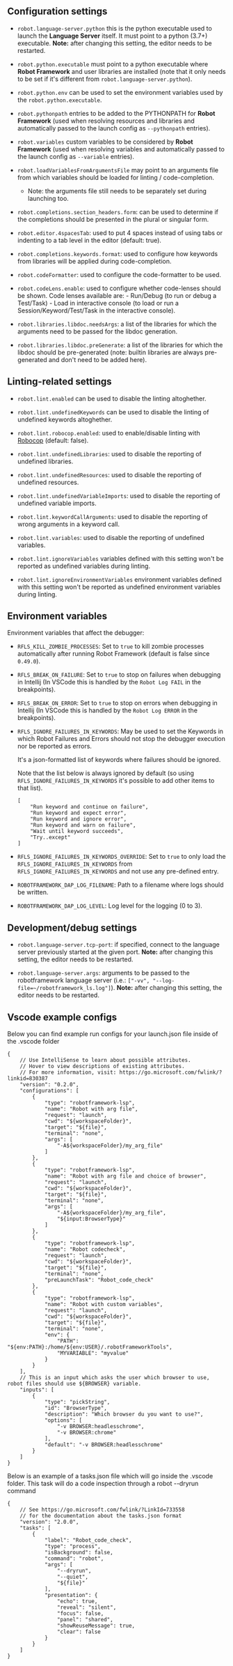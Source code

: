Configuration settings
----------------------

- `robot.language-server.python` this is the python executable used to launch the
  **Language Server** itself. It must point to a python (3.7+) executable. **Note:**
  after changing this setting, the editor needs to be restarted.
  
- `robot.python.executable` must point to a python executable where **Robot Framework** and user 
  libraries are installed (note that it only needs to be set if it's different from `robot.language-server.python`).
  
- `robot.python.env` can be used to set the environment variables used by the `robot.python.executable`.

- `robot.pythonpath` entries to be added to the PYTHONPATH for **Robot Framework** (used when resolving resources and libraries and automatically passed to the launch config as `--pythonpath` entries).

- `robot.variables` custom variables to be considered by **Robot Framework** (used when resolving variables and automatically passed to the launch config as `--variable` entries).

- `robot.loadVariablesFromArgumentsFile` may point to an arguments file from which variables should be loaded for linting / code-completion.
    - Note: the arguments file still needs to be separately set during launching too.

- `robot.completions.section_headers.form`: can be used to determine if the completions should be presented in the plural or singular form.

- `robot.editor.4spacesTab`: used to put 4 spaces instead of using tabs or indenting to a tab level in the editor (default: true).

- `robot.completions.keywords.format`: used to configure how keywords from libraries will be applied during code-completion.

- `robot.codeFormatter`: used to configure the code-formatter to be used.

- `robot.codeLens.enable`: used to configure whether code-lenses should be shown.
      Code lenses available are:
          - Run/Debug (to run or debug a Test/Task)
          - Load in interactive console (to load or run a Session/Keyword/Test/Task in the interactive console).

- `robot.libraries.libdoc.needsArgs`: a list of the libraries for which the arguments need to be passed for the libdoc generation.

- `robot.libraries.libdoc.preGenerate`: a list of the libraries for which the libdoc should be pre-generated 
    (note: builtin libraries are always pre-generated and don't need to be added here).



Linting-related settings
--------------------------

- `robot.lint.enabled` can be used to disable the linting altoghether.

- `robot.lint.undefinedKeywords` can be used to disable the linting of undefined keywords altoghether.

- `robot.lint.robocop.enabled`: used to enable/disable linting with [Robocop](https://robocop.readthedocs.io/en/latest/) (default: false).

- `robot.lint.undefinedLibraries`: used to disable the reporting of undefined libraries.

- `robot.lint.undefinedResources`: used to disable the reporting of undefined resources.

- `robot.lint.undefinedVariableImports`: used to disable the reporting of undefined variable imports.

- `robot.lint.keywordCallArguments`: used to disable the reporting of wrong arguments in a keyword call.

- `robot.lint.variables`: used to disable the reporting of undefined variables.

- `robot.lint.ignoreVariables` variables defined with this setting won't be reported as undefined variables during linting.

- `robot.lint.ignoreEnvironmentVariables` environment variables defined with this setting won't be reported as undefined environment variables during linting.

Environment variables
----------------------

Environment variables that affect the debugger:

- `RFLS_KILL_ZOMBIE_PROCESSES`: Set to `true` to kill zombie processes automatically after running
    Robot Framework (default is false since `0.49.0`).
    
- `RFLS_BREAK_ON_FAILURE`: Set to `true` to stop on failures when debugging in Intellij
    (In VSCode this is handled by the `Robot Log FAIL` in the breakpoints).
    
- `RFLS_BREAK_ON_ERROR`: Set to `true` to stop on errors when debugging in Intellij
    (In VSCode this is handled by the `Robot Log ERROR` in the breakpoints).

- `RFLS_IGNORE_FAILURES_IN_KEYWORDS`: May be used to set the Keywords in which Robot Failures and Errors
    should not stop the debugger execution nor be reported as errors.

    It's a json-formatted list of keywords where failures should be ignored.

    Note that the list below is always ignored by default (so using `RFLS_IGNORE_FAILURES_IN_KEYWORDS`
    it's possible to add other items to that list).

    ```
    [
        "Run keyword and continue on failure",
        "Run keyword and expect error",
        "Run keyword and ignore error",
        "Run keyword and warn on failure",
        "Wait until keyword succeeds",
        "Try..except"
    ]
    ```

- `RFLS_IGNORE_FAILURES_IN_KEYWORDS_OVERRIDE`: Set to `true` to only load the `RFLS_IGNORE_FAILURES_IN_KEYWORDS` from
    `RFLS_IGNORE_FAILURES_IN_KEYWORDS` and not use any pre-defined entry.
    
- `ROBOTFRAMEWORK_DAP_LOG_FILENAME`: Path to a filename where logs should be written.

    
- `ROBOTFRAMEWORK_DAP_LOG_LEVEL`: Log level for the logging (0 to 3).


Development/debug settings
---------------------------

- `robot.language-server.tcp-port`: if specified, connect to the language server previously started at the given port. **Note:**
  after changing this setting, the editor needs to be restarted.
  
- `robot.language-server.args`: arguments to be passed to the robotframework language server (i.e.: `["-vv", "--log-file=~/robotframework_ls.log"]`). **Note:**
  after changing this setting, the editor needs to be restarted.

Vscode example configs
---------------------------

Below you can find example run configs for your launch.json file inside of the .vscode folder

```
{
    // Use IntelliSense to learn about possible attributes.
    // Hover to view descriptions of existing attributes.
    // For more information, visit: https://go.microsoft.com/fwlink/?linkid=830387
    "version": "0.2.0",
    "configurations": [
        {
            "type": "robotframework-lsp",
            "name": "Robot with arg file",
            "request": "launch",
            "cwd": "${workspaceFolder}",
            "target": "${file}",
            "terminal": "none",
            "args": [
                "-A${workspaceFolder}/my_arg_file"
            ]
        },
        {
            "type": "robotframework-lsp",
            "name": "Robot with arg file and choice of browser",
            "request": "launch",
            "cwd": "${workspaceFolder}",
            "target": "${file}",
            "terminal": "none",
            "args": [
                "-A${workspaceFolder}/my_arg_file",
                "${input:BrowserType}"
            ]
        },
        {
            "type": "robotframework-lsp",
            "name": "Robot codecheck",
            "request": "launch",
            "cwd": "${workspaceFolder}",
            "target": "${file}",
            "terminal": "none",
            "preLaunchTask": "Robot_code_check"
        },
        {
            "type": "robotframework-lsp",
            "name": "Robot with custom variables",
            "request": "launch",
            "cwd": "${workspaceFolder}",
            "target": "${file}",
            "terminal": "none",
            "env": {
                "PATH": "${env:PATH}:/home/${env:USER}/.robotFrameworkTools",
                "MYVARIABLE": "myvalue"
            }
        }
    ],
    // This is an input which asks the user which browser to use, robot files should use ${BROWSER} variable.
    "inputs": [
        {
            "type": "pickString",
            "id": "BrowserType",
            "description": "Which browser du you want to use?",
            "options": [
                "-v BROWSER:headlesschrome",
                "-v BROWSER:chrome"
            ],
            "default": "-v BROWSER:headlesschrome"
        }
    ]
}
```

Below is an example of a tasks.json file which will go inside the .vscode folder. This task will do a code inspection through a robot --dryrun command

```
{
    // See https://go.microsoft.com/fwlink/?LinkId=733558
    // for the documentation about the tasks.json format
    "version": "2.0.0",
    "tasks": [
        {
            "label": "Robot_code_check",
            "type": "process",
            "isBackground": false,
            "command": "robot",
            "args": [
                "--dryrun",
                "--quiet",
                "${file}"
            ],
            "presentation": {
                "echo": true,
                "reveal": "silent",
                "focus": false,
                "panel": "shared",
                "showReuseMessage": true,
                "clear": false
            }
        }
    ]
}
```